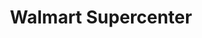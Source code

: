 ---
title: "Walmart Supercenter"
url: /el-paso/walmart-supercenter-dyer-street/
shop: Supermarkt
---